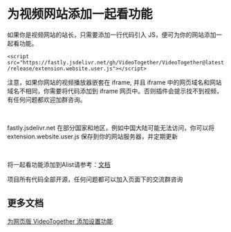 # 为视频网站添加一起看功能

如果你是视频网站的站长，只需要添加一行代码引入 JS，便可为你的网站添加一起看功能。


`<script src="https://fastly.jsdelivr.net/gh/VideoTogether/VideoTogether@latest/release/extension.website.user.js"></script>`

注意，如果你网站的视频播放器嵌套在 iframe, 并且 iframe 中的网页域名和网站域名不相同，你需要将代码添加到 iframe 网页中。否则插件会提示找不到视频，有任何问题都欢迎加群咨询。

<br/>

fastly.jsdelivr.net 在部分国家和地区，例如中国大陆可能无法访问，你可以将 extension.website.user.js 保存到你的网站服务器，并定期更新

<br/>

将一起看功能添加到Alist请参考：<a href="/archive/memos.html" target="_blank">文档</a>

项目所有代码全部开源，任何问题都可以加入页面下的交流群咨询

## 更多文档
[为网页版 VideoTogether 添加设置功能](./website_setting)